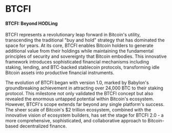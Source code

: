 # BTCFI

#### BTCFI: Beyond HODLing

BTCFI represents a revolutionary leap forward in Bitcoin's utility, transcending the traditional "buy and hold" strategy that has dominated the space for years. At its core, BTCFI enables Bitcoin holders to generate additional value from their holdings while maintaining the fundamental principles of security and sovereignty that Bitcoin embodies. This innovative framework introduces sophisticated financial mechanisms including staking, lending, and BTC-backed stablecoin protocols, transforming idle Bitcoin assets into productive financial instruments.

The evolution of BTCFI began with version 1.0, marked by Babylon's groundbreaking achievement in attracting over 24,000 BTC to their staking protocol. This milestone not only validated the BTCFI concept but also revealed the enormous untapped potential within Bitcoin's ecosystem. However, BTCFI's scope extends far beyond any single platform's success. The sheer scale of Bitcoin's $2 trillion ecosystem, combined with the innovative vision of ecosystem builders, has set the stage for BTCFI 2.0 - a more comprehensive, sophisticated, and collaborative approach to Bitcoin-based decentralized finance.

####
